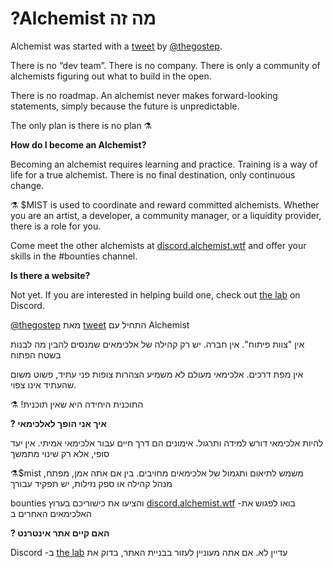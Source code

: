 # ?Alchemist מה זה

Alchemist was started with a [tweet](https://twitter.com/thegostep/status/1358159173440184322?s=20) by [@thegostep](https://twitter.com/thegostep).

There is no “dev team”. There is no company. There is only a community of alchemists figuring out what to build in the open.

There is no roadmap. An alchemist never makes forward-looking statements, simply because the future is unpredictable.

The only plan is there is no plan ⚗️

**How do I become an Alchemist?**

Becoming an alchemist requires learning and practice. Training is a way of life for a true alchemist. There is no final destination, only continuous change.

⚗️ $MIST is used to coordinate and reward committed alchemists. Whether you are an artist, a developer, a community manager, or a liquidity provider, there is a role for you.

Come meet the other alchemists at [discord.alchemist.wtf](http://discord.alchemist.wtf) and offer your skills in the \#bounties channel.

**Is there a website?**

Not yet. If you are interested in helping build one, check out [the lab](https://discord.gg/UQB4MwG4c8) on Discord.



[@thegostep](https://twitter.com/thegostep) מאת [tweet](https://twitter.com/thegostep/status/1358159173440184322?s=20) התחיל עם Alchemist

אין "צוות פיתוח". אין חברה. יש רק קהילה של אלכימאים שמנסים להבין מה לבנות בשטח הפתוח

אין מפת דרכים. אלכימאי מעולם לא משמיע הצהרות צופות פני עתיד, פשוט משום שהעתיד אינו צפוי.

⚗️ !התוכנית היחידה היא שאין תוכנית

**? איך אני הופך לאלכימאי**

להיות אלכימאי דורש למידה ותרגול. אימונים הם דרך חיים עבור אלכימאי אמיתי. אין יעד סופי, אלא רק שינוי מתמשך

⚗️$mist משמש לתיאום ותגמול של אלכימאים מחויבים. בין אם אתה אמן, מפתח, מנהל קהילה או ספק נזילות, יש תפקיד עבורך

bounties והציעו את כישוריכם בערוץ [discord.alchemist.wtf](http://discord.alchemist.wtf) -בואו לפגוש את האלכימאים האחרים ב

**? האם קיים אתר אינטרנט**

Discord -ב [the lab](https://discord.gg/UQB4MwG4c8) עדיין לא. אם אתה מעוניין לעזור בבניית האתר, בדוק את

